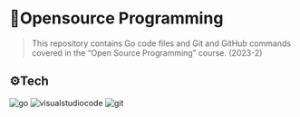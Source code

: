 # 🐳Opensource Programming
> This repository contains Go code files and Git and GitHub commands covered in the “Open Source Programming” course. (2023-2)

##  ⚙️Tech
![go](https://img.shields.io/badge/Go-00ADD8?style=for-the-badge&logo=go&logoColor=white)
![visualstudiocode](https://img.shields.io/badge/Visual_Studio_Code-0078D4?style=for-the-badge&logo=visual%20studio%20code&logoColor=white)
![git](https://img.shields.io/badge/GIT-E44C30?style=for-the-badge&logo=git&logoColor=white)
